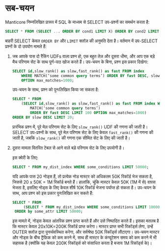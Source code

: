 # सब-चयन

Manticore निम्नलिखित प्रारूप में SQL के माध्यम से SELECT उप-प्रश्नों का समर्थन करता है:

```sql
SELECT * FROM (SELECT ... ORDER BY cond1 LIMIT X) ORDER BY cond2 LIMIT Y
```

बाहरी SELECT केवल `ORDER BY` और `LIMIT` क्लॉज़ की अनुमति देता है। वर्तमान में उप-SELECT प्रश्नों के दो उपयोग मामले हैं:

1. जब आपके पास दो रैंकिंग UDFs वाला प्रश्न हो, एक बहुत तेज़ और दूसरा धीमा, और आप एक बड़े मैच परिणाम सेट के साथ पूर्ण-पाठ खोज करते हैं। उप-चयन के बिना, प्रश्न इस प्रकार दिखेगा:

    ```sql
    SELECT id,slow_rank() as slow,fast_rank() as fast FROM index
        WHERE MATCH(‘some common query terms’) ORDER BY fast DESC, slow DESC LIMIT 20
        OPTION max_matches=1000;
    ```

    उप-चयन के साथ, प्रश्न को पुनःलिखित किया जा सकता है:

    ```sql
    SELECT * FROM
        (SELECT id,slow_rank() as slow,fast_rank() as fast FROM index WHERE
            MATCH(‘some common query terms’)
            ORDER BY fast DESC LIMIT 100 OPTION max_matches=1000)
    ORDER BY slow DESC LIMIT 20;
    ```

    प्रारंभिक प्रश्न में, पूरे मेल परिणाम सेट के लिए `slow_rank()` UDF की गणना की जाती है। SELECT उप-प्रश्नों के साथ, पूरे मेल परिणाम सेट के लिए केवल `fast_rank()` की गणना की जाती है, जबकि `slow_rank()` की गणना एक सीमित सेट के लिए की जाती है।

2. दूसरा मामला वितरित टेबल से आने वाले बड़े परिणाम सेट के लिए उपयोगी है।

    इस क्वेरी के लिए:

    ```sql
    SELECT * FROM my_dist_index WHERE some_conditions LIMIT 50000;
    ```

    यदि आपके पास 20 नोड्स हैं, तो प्रत्येक नोड मास्टर को अधिकतम 50K रिकॉर्ड भेज सकता है, जिससे 20 x 50K = 1M रिकॉर्ड बनते हैं। हालांकि, चूंकि मास्टर केवल 50K (1M में से) वापस भेजता है, इसलिए नोड्स के लिए केवल शीर्ष 10K रिकॉर्ड भेजना पर्याप्त हो सकता है। उप-चयन के साथ, आप प्रश्न को इस प्रकार पुनःलिखित कर सकते हैं:

    ```sql
    SELECT * FROM
         (SELECT * FROM my_dist_index WHERE some_conditions LIMIT 10000)
     ORDER by some_attr LIMIT 50000;
    ```

    इस मामले में, नोड्स केवल आंतरिक प्रश्न प्राप्त करते हैं और उसे निष्पादित करते हैं। इसका मतलब है कि मास्टर केवल 20x10K=200K रिकॉर्ड प्राप्त करेगा। मास्टर प्राप्त सभी रिकॉर्ड्स लेगा, उन्हें OUTER क्लॉज़ द्वारा पुनर्व्यवस्थित करेगा, और सर्वश्रेष्ठ 50K रिकॉर्ड्स लौटाएगा। उप-चयन मास्टर और नोड्स के बीच ट्रैफ़िक को कम करने में, साथ ही मास्टर के कंप्यूटेशन समय को कम करने में भी सहायक है (क्योंकि यह केवल 200K रिकॉर्ड्स को संसाधित करता है बजाय 1M रिकॉर्ड्स के)।
<!-- proofread -->
